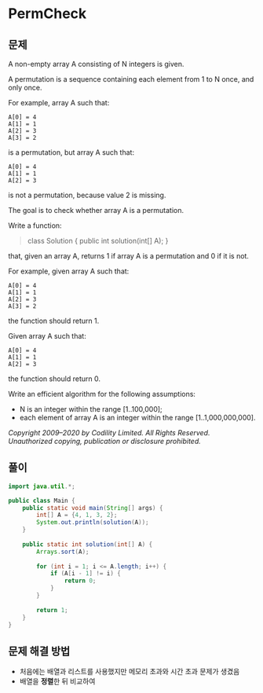 # PermCheck

## 문제

A non-empty array A consisting of N integers is given.

A permutation is a sequence containing each element from 1 to N once, and only once.

For example, array A such that:

    A[0] = 4
    A[1] = 1
    A[2] = 3
    A[3] = 2
    
is a permutation, but array A such that:

    A[0] = 4
    A[1] = 1
    A[2] = 3
    
is not a permutation, because value 2 is missing.

The goal is to check whether array A is a permutation.

Write a function:

> class Solution { public int solution(int[] A); }

that, given an array A, returns 1 if array A is a permutation and 0 if it is not.

For example, given array A such that:

    A[0] = 4
    A[1] = 1
    A[2] = 3
    A[3] = 2
    
the function should return 1.

Given array A such that:

    A[0] = 4
    A[1] = 1
    A[2] = 3
    
the function should return 0.

Write an efficient algorithm for the following assumptions:

* N is an integer within the range [1..100,000];
* each element of array A is an integer within the range [1..1,000,000,000].

_Copyright 2009–2020 by Codility Limited. All Rights Reserved. Unauthorized copying, publication or disclosure prohibited._

## 풀이

``` java
import java.util.*;

public class Main {
	public static void main(String[] args) {
		int[] A = {4, 1, 3, 2};
		System.out.println(solution(A));
	}
	
	public static int solution(int[] A) {
		Arrays.sort(A);
		
		for (int i = 1; i <= A.length; i++) {
			if (A[i - 1] != i) {
				return 0;
			}
		}
		
		return 1;
	}
}
```

## 문제 해결 방법

* 처음에는 배열과 리스트를 사용했지만 메모리 초과와 시간 초과 문제가 생겼음
* 배열을 **정렬**한 뒤 비교하여 
